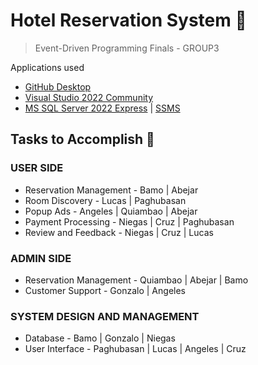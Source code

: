 # Hotel Reservation System 🏨
> Event-Driven Programming Finals  - GROUP3

Applications used
- [GitHub Desktop](https://central.github.com/deployments/desktop/desktop/latest/win32)
- [Visual Studio 2022 Community](https://c2rsetup.officeapps.live.com/c2r/downloadVS.aspx?sku=community&channel=Release&version=VS2022&source=VSLandingPage&cid=2030:6e27e4e4403e4601b1a2dc69d331890d)
- [MS SQL Server 2022 Express](https://download.microsoft.com/download/5/1/4/5145fe04-4d30-4b85-b0d1-39533663a2f1/SQL2022-SSEI-Expr.exe) | [SSMS](https://aka.ms/ssmsfullsetup)

## Tasks to Accomplish 📝
### USER SIDE
- Reservation Management - Bamo | Abejar
- Room Discovery - Lucas | Paghubasan
- Popup Ads - Angeles | Quiambao | Abejar
- Payment Processing - Niegas | Cruz | Paghubasan
- Review and Feedback - Niegas | Cruz | Lucas

### ADMIN SIDE
- Reservation Management - Quiambao | Abejar | Bamo
- Customer Support - Gonzalo | Angeles

### SYSTEM DESIGN AND MANAGEMENT
- Database - Bamo | Gonzalo | Niegas
- User Interface - Paghubasan | Lucas | Angeles | Cruz
